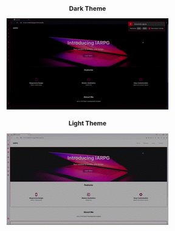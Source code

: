 <section align="center">
  <p>
    <h3>
    Dark Theme
    </h3>
    <img src="themeGifs/darkTheme.gif">
  </p>
  <p>
    <h3>
    Light Theme
    </h3>
    <img src="themeGifs/lightTheme.gif">
  </p>
</section>

